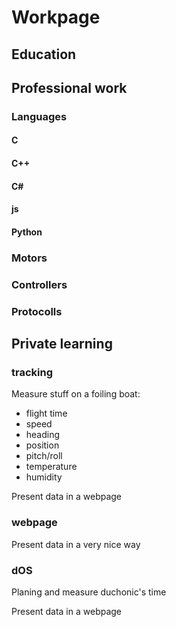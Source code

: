 # Workpage

## Education



## Professional work

### Languages

#### C

#### C++

#### C#

#### js

#### Python



###

### Motors

### Controllers

### Protocolls

### 

## Private learning

### tracking
Measure stuff on a foiling boat:
* flight time
* speed
* heading
* position
* pitch/roll
* temperature
* humidity

Present data in a webpage

### webpage
Present data in a very nice way

### dOS
Planing and measure duchonic's time

Present data in a webpage
